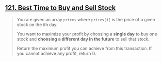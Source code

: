 ## [121. Best Time to Buy and Sell Stock](https://leetcode.com/problems/best-time-to-buy-and-sell-stock/)

>You are given an array `prices` where `prices[i]` is the price of a given stock on the ith day.
>
>You want to maximize your profit by choosing a **single day** to buy one stock and **choosing a different day in the future** to sell that stock.
>
>Return the maximum profit you can achieve from this transaction. If you cannot achieve any profit, return 0.

